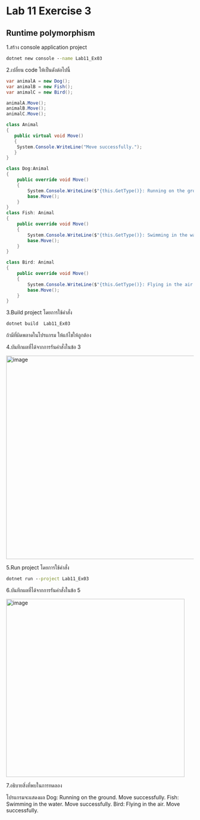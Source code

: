 # Lab 11 Exercise 3

## Runtime polymorphism

1.สร้าง console application project

```cmd
dotnet new console --name Lab11_Ex03
```

2.เปลี่ยน code ให้เป็นดังต่อไปนี้

```cs
var animalA = new Dog();
var animalB = new Fish();
var animalC = new Bird();

animalA.Move();
animalB.Move();
animalC.Move();

class Animal
{
   public virtual void Move()
   {
    System.Console.WriteLine("Move successfully.");
   } 
}

class Dog:Animal
{
    public override void Move()
    {
        System.Console.WriteLine($"{this.GetType()}: Running on the ground.");
        base.Move();
    }
}
class Fish: Animal
{
    public override void Move()
    {
        System.Console.WriteLine($"{this.GetType()}: Swimming in the water.");
        base.Move();
    }
}

class Bird: Animal
{
    public override void Move()
    {
        System.Console.WriteLine($"{this.GetType()}: Flying in the air.");
        base.Move();
    }
}
```

3.Build project โดยการใช้คำสั่ง

```cmd
dotnet build  Lab11_Ex03
```

ถ้ามีที่ผิดพลาดในโปรแกรม ให้แก้ไขให้ถูกต้อง

4.บันทึกผลที่ได้จากการรันคำสั่งในข้อ 3

<img width="547" alt="image" src="https://github.com/chatladawongkanyon/03376836-OOP-2566-Lab-11/assets/144195963/bbe2b03c-f9d9-451b-a661-08ea35b21dd1">

5.Run project โดยการใช้คำสั่ง

```cmd
dotnet run --project Lab11_Ex03
```

6.บันทึกผลที่ได้จากการรันคำสั่งในข้อ 5

<img width="479" alt="image" src="https://github.com/chatladawongkanyon/03376836-OOP-2566-Lab-11/assets/144195963/f7523b8e-4a54-4a14-b560-68ac6d4b9bbe">

7.อธิบายสิ่งที่พบในการทดลอง

โปรแกรมจะแสดงผล
Dog: Running on the ground.
Move successfully.
Fish: Swimming in the water.
Move successfully.
Bird: Flying in the air.
Move successfully.

